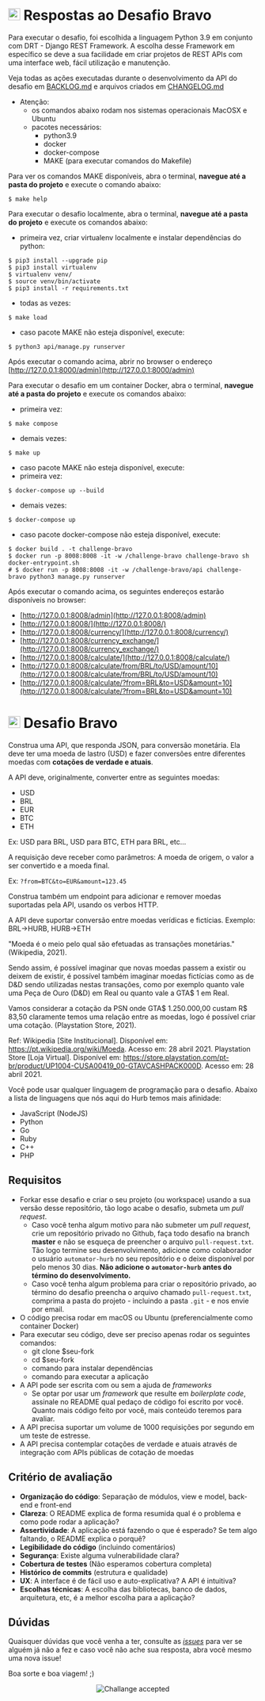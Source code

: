 # <img src="https://avatars1.githubusercontent.com/u/7063040?v=4&s=200.jpg" alt="Hurb" width="24" /> Respostas ao Desafio Bravo

Para executar o desafio, foi escolhida a linguagem Python 3.9 em conjunto com DRT - Django REST Framework.
A escolha desse Framework em específico se deve a sua facilidade em criar projetos de REST APIs com uma interface web,
fácil utilização e manutenção.

Veja todas as ações executadas durante o desenvolvimento da API do desafio em [BACKLOG.md](BACKLOG.md)
e arquivos criados em [CHANGELOG.md](CHANGELOG.md)

- Atenção:
  - os comandos abaixo rodam nos sistemas operacionais MacOSX e Ubuntu
  - pacotes necessários:
    - python3.9
    - docker
    - docker-compose
    - MAKE (para executar comandos do Makefile)

Para ver os comandos MAKE disponíveis, abra o terminal, **navegue até a pasta do projeto** e execute o comando abaixo:
```shell
$ make help
```

Para executar o desafio localmente, abra o terminal, **navegue até a pasta do projeto** e execute os comandos abaixo:
 - primeira vez, criar virtualenv localmente e instalar dependências do python:
```shell
$ pip3 install --upgrade pip
$ pip3 install virtualenv
$ virtualenv venv/
$ source venv/bin/activate
$ pip3 install -r requirements.txt
```
 - todas as vezes:
```shell
$ make load
```
 - caso pacote MAKE não esteja disponível, execute:
```shell
$ python3 api/manage.py runserver
```
Após executar o comando acima, abrir no browser o endereço [http://127.0.0.1:8000/admin](http://127.0.0.1:8000/admin)

Para executar o desafio em um container Docker, abra o terminal, **navegue até a pasta do projeto** e execute os comandos abaixo:
- primeira vez:
```shell
$ make compose
```
- demais vezes:
```shell
$ make up
```
- caso pacote MAKE não esteja disponível, execute:
- primeira vez:
```shell
$ docker-compose up --build
```
- demais vezes:
```shell
$ docker-compose up
```
- caso pacote docker-compose não esteja disponível, execute:
```shell
$ docker build . -t challenge-bravo
$ docker run -p 8008:8008 -it -w /challenge-bravo challenge-bravo sh docker-entrypoint.sh
# $ docker run -p 8008:8008 -it -w /challenge-bravo/api challenge-bravo python3 manage.py runserver
```
Após executar o comando acima, os seguintes endereços estarão disponíveis no browser:
- [http://127.0.0.1:8008/admin](http://127.0.0.1:8008/admin)
- [http://127.0.0.1:8008/](http://127.0.0.1:8008/)
- [http://127.0.0.1:8008/currency/](http://127.0.0.1:8008/currency/)
- [http://127.0.0.1:8008/currency_exchange/](http://127.0.0.1:8008/currency_exchange/)
- [http://127.0.0.1:8008/calculate/](http://127.0.0.1:8008/calculate/)
- [http://127.0.0.1:8008/calculate/from/BRL/to/USD/amount/10](http://127.0.0.1:8008/calculate/from/BRL/to/USD/amount/10)
- [http://127.0.0.1:8008/calculate/?from=BRL&to=USD&amount=10](http://127.0.0.1:8008/calculate/?from=BRL&to=USD&amount=10)

# <img src="https://avatars1.githubusercontent.com/u/7063040?v=4&s=200.jpg" alt="Hurb" width="24" /> Desafio Bravo

Construa uma API, que responda JSON, para conversão monetária. Ela deve ter uma moeda de lastro (USD) e fazer conversões entre diferentes moedas com **cotações de verdade e atuais**.

A API deve, originalmente, converter entre as seguintes moedas:

-   USD
-   BRL
-   EUR
-   BTC
-   ETH

Ex: USD para BRL, USD para BTC, ETH para BRL, etc...

A requisição deve receber como parâmetros: A moeda de origem, o valor a ser convertido e a moeda final.

Ex: `?from=BTC&to=EUR&amount=123.45`

Construa também um endpoint para adicionar e remover moedas suportadas pela API, usando os verbos HTTP.

A API deve suportar conversão entre moedas verídicas e fictícias. Exemplo: BRL->HURB, HURB->ETH

"Moeda é o meio pelo qual são efetuadas as transações monetárias." (Wikipedia, 2021).

Sendo assim, é possível imaginar que novas moedas passem a existir ou deixem de existir, é possível também imaginar moedas fictícias como as de D&D sendo utilizadas nestas transações, como por exemplo quanto vale uma Peça de Ouro (D&D) em Real ou quanto vale a GTA$ 1 em Real.

Vamos considerar a cotação da PSN onde GTA$ 1.250.000,00 custam R$ 83,50 claramente temos uma relação entre as moedas, logo é possível criar uma cotação. (Playstation Store, 2021).

Ref:
Wikipedia [Site Institucional]. Disponível em: <https://pt.wikipedia.org/wiki/Moeda>. Acesso em: 28 abril 2021.
Playstation Store [Loja Virtual]. Disponível em: <https://store.playstation.com/pt-br/product/UP1004-CUSA00419_00-GTAVCASHPACK000D>. Acesso em: 28 abril 2021.

Você pode usar qualquer linguagem de programação para o desafio. Abaixo a lista de linguagens que nós aqui do Hurb temos mais afinidade:

-   JavaScript (NodeJS)
-   Python
-   Go
-   Ruby
-   C++
-   PHP

## Requisitos

-   Forkar esse desafio e criar o seu projeto (ou workspace) usando a sua versão desse repositório, tão logo acabe o desafio, submeta um _pull request_.
    -   Caso você tenha algum motivo para não submeter um _pull request_, crie um repositório privado no Github, faça todo desafio na branch **master** e não se esqueça de preencher o arquivo `pull-request.txt`. Tão logo termine seu desenvolvimento, adicione como colaborador o usuário `automator-hurb` no seu repositório e o deixe disponível por pelo menos 30 dias. **Não adicione o `automator-hurb` antes do término do desenvolvimento.**
    -   Caso você tenha algum problema para criar o repositório privado, ao término do desafio preencha o arquivo chamado `pull-request.txt`, comprima a pasta do projeto - incluindo a pasta `.git` - e nos envie por email.
-   O código precisa rodar em macOS ou Ubuntu (preferencialmente como container Docker)
-   Para executar seu código, deve ser preciso apenas rodar os seguintes comandos:
    -   git clone \$seu-fork
    -   cd \$seu-fork
    -   comando para instalar dependências
    -   comando para executar a aplicação
-   A API pode ser escrita com ou sem a ajuda de _frameworks_
    -   Se optar por usar um _framework_ que resulte em _boilerplate code_, assinale no README qual pedaço de código foi escrito por você. Quanto mais código feito por você, mais conteúdo teremos para avaliar.
-   A API precisa suportar um volume de 1000 requisições por segundo em um teste de estresse.
-   A API precisa contemplar cotações de verdade e atuais através de integração com APIs públicas de cotação de moedas

## Critério de avaliação

-   **Organização do código**: Separação de módulos, view e model, back-end e front-end
-   **Clareza**: O README explica de forma resumida qual é o problema e como pode rodar a aplicação?
-   **Assertividade**: A aplicação está fazendo o que é esperado? Se tem algo faltando, o README explica o porquê?
-   **Legibilidade do código** (incluindo comentários)
-   **Segurança**: Existe alguma vulnerabilidade clara?
-   **Cobertura de testes** (Não esperamos cobertura completa)
-   **Histórico de commits** (estrutura e qualidade)
-   **UX**: A interface é de fácil uso e auto-explicativa? A API é intuitiva?
-   **Escolhas técnicas**: A escolha das bibliotecas, banco de dados, arquitetura, etc, é a melhor escolha para a aplicação?

## Dúvidas

Quaisquer dúvidas que você venha a ter, consulte as [_issues_](https://github.com/HurbCom/challenge-bravo/issues) para ver se alguém já não a fez e caso você não ache sua resposta, abra você mesmo uma nova issue!

Boa sorte e boa viagem! ;)

<p align="center">
  <img src="ca.jpg" alt="Challange accepted" />
</p>
